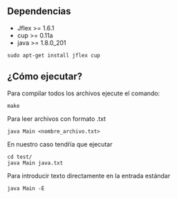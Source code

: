 ## Dependencias
* Jflex >= 1.6.1 
* cup >= 0.11a 
* java >= 1.8.0_201

```
sudo apt-get install jflex cup
```
## ¿Cómo ejecutar?

Para compilar todos los archivos ejecute el comando:

```
make
```

Para leer archivos con formato .txt

```
java Main <nombre_archivo.txt> 
```
En nuestro caso tendŕía que ejecutar
```
cd test/
java Main java.txt 
```
Para introducir texto directamente en la entrada estándar
```
java Main -E
```
